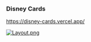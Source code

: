 ### Disney Cards
https://disney-cards.vercel.app/

[![Layout.png](https://i.postimg.cc/W4RPSPZZ/Layout.png)](https://postimg.cc/k2yZXzfM)
